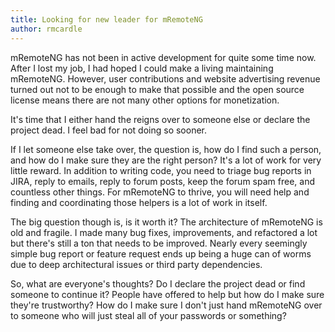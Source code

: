 ```yaml
---
title: Looking for new leader for mRemoteNG
author: rmcardle
---
```


mRemoteNG has not been in active development for quite some time now. After I lost my job, I had hoped I could make a living maintaining mRemoteNG. However, user contributions and website advertising revenue turned out not to be enough to make that possible and the open source license means there are not many other options for monetization.

It's time that I either hand the reigns over to someone else or declare the project dead. I feel bad for not doing so sooner.

If I let someone else take over, the question is, how do I find such a person, and how do I make sure they are the right person? It's a lot of work for very little reward. In addition to writing code, you need to triage bug reports in JIRA, reply to emails, reply to forum posts, keep the forum spam free, and countless other things. For mRemoteNG to thrive, you will need help and finding and coordinating those helpers is a lot of work in itself.

The big question though is, is it worth it? The architecture of mRemoteNG is old and fragile. I made many bug fixes, improvements, and refactored a lot but there's still a ton that needs to be improved. Nearly every seemingly simple bug report or feature request ends up being a huge can of worms due to deep architectural issues or third party dependencies.

So, what are everyone's thoughts? Do I declare the project dead or find someone to continue it? People have offered to help but how do I make sure they're trustworthy? How do I make sure I don't just hand mRemoteNG over to someone who will just steal all of your passwords or something?

